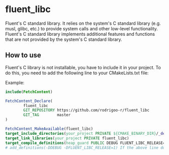# fluent_libc

Fluent's C standard library. It relies
on the system's C standard library (e.g. musl, glibc, etc.) to provide
system calls and other low-level functionality. Fluent's C standard library
implements additional features and functions that are not provided by the system's
C standard library.

## How to use

Fluent's C library is not installable, you have to include
it in your project. To do this, you need to add the following line to your
CMakeLists.txt file:

Example:
```cmake
include(FetchContent)

FetchContent_Declare(
        fluent_libc
        GIT_REPOSITORY https://github.com/rodrigoo-r/fluent_libc
        GIT_TAG        master
)

FetchContent_MakeAvailable(fluent_libc)
target_include_directories(your_project PRIVATE ${CMAKE_BINARY_DIR}/_deps/fluent_libc-src/include)
target_link_libraries(your_project PRIVATE fluent_libc)
target_compile_definitions(heap_guard PUBLIC DEBUG FLUENT_LIBC_RELEASE=1)
# add_definitions(-DDEBUG -DFLUENT_LIBC_RELEASE=1) If the above line does not work
```